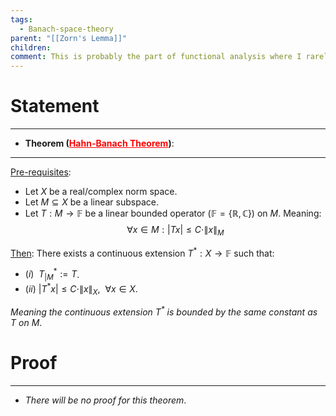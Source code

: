 ```yaml
---
tags:
  - Banach-space-theory
parent: "[[Zorn's Lemma]]"
children: 
comment: This is probably the part of functional analysis where I rarely touch. I just know Hahn-Banach theorem is there but I rarely use it in research. So I will not put any proof.
---
```



# Statement
---
- **Theorem (<u style='color:red'>Hahn-Banach Theorem</u>)**:  
---
<u>Pre-requisites</u>:
- Let $X$ be a real/complex norm space.
- Let $M\subseteq X$ be a linear subspace.
- Let $T:M\to \mathbb{F}$ be a linear bounded operator ($\mathbb{F}=\{\mathbb{R,C}\}$) on $M$. Meaning:
$$
\forall x\in M : |Tx| \le C\cdot \|x\|_M
$$

<u>Then</u>: There exists a continuous extension $T^*:X\to\mathbb{F}$ such that:
- $(i) \ \ T^*_{|M}:=T$.
- $(ii) \ |T^*x| \le C\cdot \|x\|_X, \ \ \forall x\in X$.

_Meaning the continuous extension $T^*$ is bounded by the same constant as $T$ on $M$_.


# Proof
---
- _There will be no proof for this theorem_.